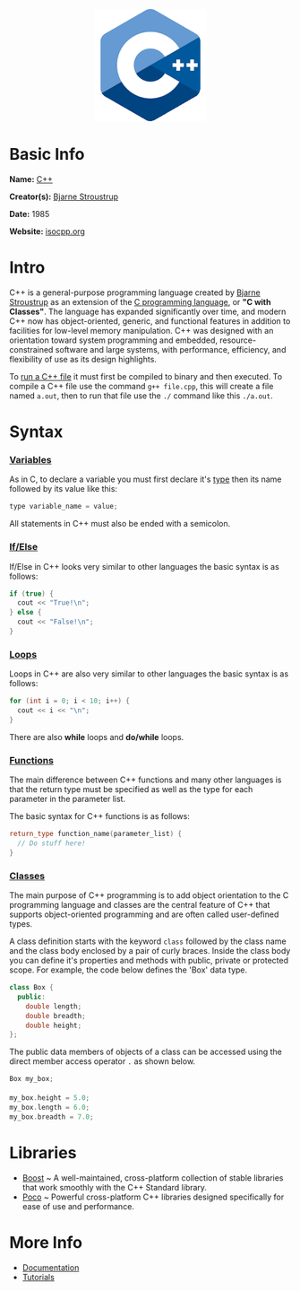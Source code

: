 <p align="center"><img width="200" height="200" src="https://github.com/jgphilpott/babel/blob/main/C%2B%2B/logo.png"></p>

# Basic Info

**Name:** [C++](https://en.wikipedia.org/wiki/C%2B%2B)

**Creator(s):** [Bjarne Stroustrup](https://github.com/BjarneStroustrup)

**Date:** 1985

**Website:** [isocpp.org](https://isocpp.org)

# Intro

C++ is a general-purpose programming language created by [Bjarne Stroustrup](https://en.wikipedia.org/wiki/Bjarne_Stroustrup) as an extension of the [C programming language](https://github.com/jgphilpott/babel/blob/main/C/README.md), or **"C with Classes"**. The language has expanded significantly over time, and modern C++ now has object-oriented, generic, and functional features in addition to facilities for low-level memory manipulation. C++ was designed with an orientation toward system programming and embedded, resource-constrained software and large systems, with performance, efficiency, and flexibility of use as its design highlights.

To [run a C++ file](https://askubuntu.com/questions/61408/what-is-a-command-to-compile-and-run-c-programs) it must first be compiled to binary and then executed. To compile a C++ file use the command `g++ file.cpp`, this will create a file named `a.out`, then to run that file use the `./` command like this `./a.out`.

# Syntax

### [Variables](https://www.tutorialspoint.com/cplusplus/cpp_variable_types.htm)

As in C, to declare a variable you must first declare it's [type](https://www.tutorialspoint.com/cplusplus/cpp_data_types.htm) then its name followed by its value like this:

```cpp
type variable_name = value;
```

All statements in C++ must also be ended with a semicolon.

### [If/Else](https://www.tutorialspoint.com/cplusplus/cpp_decision_making.htm)

If/Else in C++ looks very similar to other languages the basic syntax is as follows:

```cpp
if (true) {
  cout << "True!\n";
} else {
  cout << "False!\n";
}
```

### [Loops](https://www.tutorialspoint.com/cplusplus/cpp_loop_types.htm)

Loops in C++ are also very similar to other languages the basic syntax is as follows:

```cpp
for (int i = 0; i < 10; i++) {
  cout << i << "\n";
}
```

There are also **while** loops and **do/while** loops.

### [Functions](https://www.tutorialspoint.com/cplusplus/cpp_functions.htm)

The main difference between C++ functions and many other languages is that the return type must be specified as well as the type for each parameter in the parameter list.

The basic syntax for C++ functions is as follows:

```cpp
return_type function_name(parameter_list) {
  // Do stuff here!
}
```

### [Classes](https://www.tutorialspoint.com/cplusplus/cpp_classes_objects.htm)

The main purpose of C++ programming is to add object orientation to the C programming language and classes are the central feature of C++ that supports object-oriented programming and are often called user-defined types.

A class definition starts with the keyword `class` followed by the class name and the class body enclosed by a pair of curly braces. Inside the class body you can define it's properties and methods with public, private or protected scope. For example, the code below defines the 'Box' data type.

```cpp
class Box {
  public:
    double length;
    double breadth;
    double height;
};
```

The public data members of objects of a class can be accessed using the direct member access operator `.` as shown below.

```cpp
Box my_box;

my_box.height = 5.0;
my_box.length = 6.0;
my_box.breadth = 7.0;
```

# Libraries

 - [Boost](https://www.boost.org) ~ A well-maintained, cross-platform collection of stable libraries that work smoothly with the C++ Standard library.
 - [Poco](https://pocoproject.org) ~ Powerful cross-platform C++ libraries designed specifically for ease of use and performance.

# More Info

 - [Documentation](https://isocpp.org/faq)
 - [Tutorials](https://www.tutorialspoint.com/cplusplus/index.htm)
